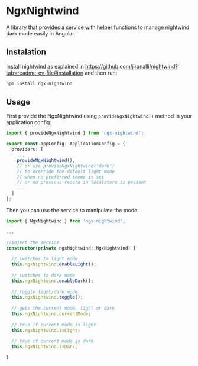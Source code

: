 # NgxNightwind

A library that provides a service with helper functions to manage nightwind dark mode easily in Angular.

## Instalation

Install nightwind as explained in https://github.com/jjranalli/nightwind?tab=readme-ov-file#installation and then run:

```sh
npm install ngx-nightwind
```

## Usage

First provide the NgxNightwind using `provideNgxNightwind()` method in your application config:
```ts
import { provideNgxNightwind } from 'ngx-nightwind';

export const appConfig: ApplicationConfig = {
  providers: [
    ...
    provideNgxNightwind(),
    // or use provideNgxNightwind('dark') 
    // to override the default light mode 
    // when no preferred theme is set 
    // or no previous record in localstore is present
    ...
  ]
};
```

Then you can use the service to manipulate the mode:

```ts
import { NgxNightwind } from 'ngx-nightwind';

...

//inject the service
constructor(private ngxNightwind: NgxNightwind) {
  
  // switches to light mode
  this.ngxNightwind.enableLight();
  
  // switches to dark mode
  this.ngxNightwind.enableDark();
  
  // toggle light/dark mode
  this.ngxNightwind.toggle();
  
  // gets the current mode, light or dark
  this.ngxNightwind.currentMode;
  
  // true if current mode is light
  this.ngxNightwind.isLight;
  
  // true if current mode is dark
  this.ngxNightwind.isDark;

}
```
